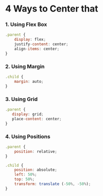 # 4 Ways to Center that <div/>

### 1. Using Flex Box

```javascript
.parent {
    display: flex;
    justify-content: center;
    align-items: center;
}
```

### 2. Using Margin

```javascript
.child {
    margin: auto;
}
```


### 3. Using Grid

```javascript
.parent {
   display: grid;
   place-content: center;
}
```


### 4. Using Positions

```javascript
.parent {
    position: relative;
}

.child {
    position: absolute;
    left: 50%;
    top: 50%;
    transform: translate (-50%, -50%);
}
``` 